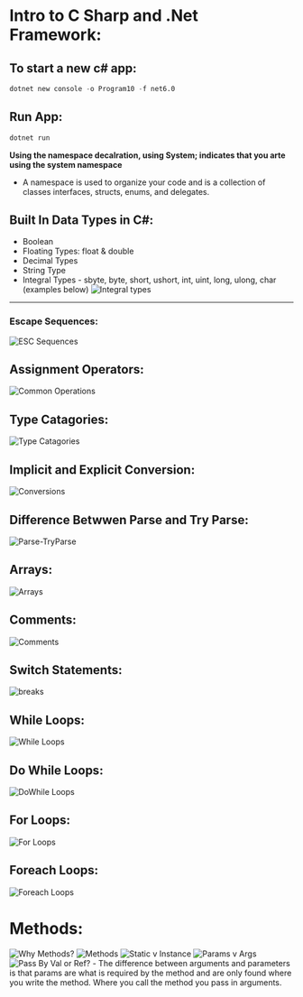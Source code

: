 # Intro to C Sharp and .Net Framework:

## To start a new c# app:
```s 
dotnet new console -o Program10 -f net6.0
```
## Run App:
```s 
dotnet run 

```

**Using the namespace decalration, using System; indicates that you arte using the system namespace**
- A namespace is used to organize your code and is a collection of classes interfaces, structs, enums, and delegates.

## Built In Data Types in C#:
* Boolean
* Floating Types: float & double
* Decimal Types
* String Type
* Integral Types - sbyte, byte, short, ushort, int, uint, long, ulong, char (examples below)
![Integral types](./assets/intg.png)
***    
### Escape Sequences:
![ESC Sequences](./assets/esc.png)

## Assignment Operators:
![Common Operations](./assets/opt.png)

## Type Catagories:
![Type Catagories](./assets/typ.png)

## Implicit and Explicit Conversion:
![Conversions](./assets/conv.png)

## Difference Betwwen Parse and Try Parse:
![Parse-TryParse](./assets/prs.png)

## Arrays:
![Arrays](./assets/array.png)

## Comments: 
![Comments](./assets/comm.png)

## Switch Statements:
![breaks](./assets/brk.png)

## While Loops:
![While Loops](./assets/while.png)
## Do While Loops:
![DoWhile Loops](./assets/dowhile.png)

## For Loops:
![For Loops](./assets/for.png)
## Foreach Loops:
![Foreach Loops](./assets/foreach.png)

# Methods:
![Why Methods?](./assets/whym.png)
![Methods](./assets/methods.png)
![Static v Instance](./assets/stvin.png)
![Params v Args](./assets/paramarg.png)
![Pass By Val or Ref?](./assets/valref.png)
    - The difference between arguments and parameters
    is that params are what is required by the method
    and are only found where you write the method.
    Where you call the method you pass in arguments.
